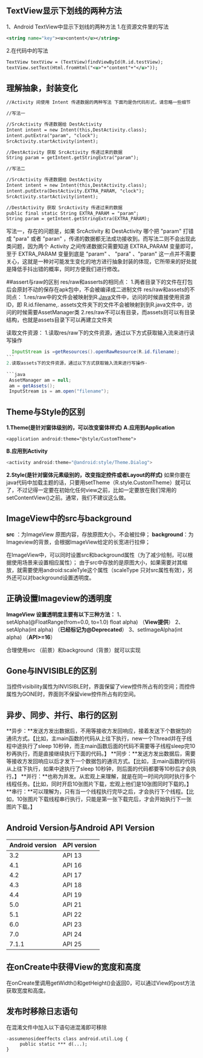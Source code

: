 ## TextView显示下划线的两种方法
1、Android TextView中显示下划线的两种方法
1.在资源文件里的写法
```xml
<string name="key"><u>content</u></string>
```
2.在代码中的写法
```xml
TextView textView = (TextView)findViewById(R.id.testView);   
textView.setText(Html.fromHtml("<u>"+"content"+"</u>"));  
```
## 理解抽象，封装变化
```xml
//Activity 间使用 Intent 传递数据的两种写法 下面均是伪代码形式，请忽略一些细节

//写法一

//SrcActivity 传递数据给 DestActivity
Intent intent = new Intent(this,DestActivity.class);
intent.putExtra("param", "clock");
SrcActivity.startActivity(intent);

//DestActivity 获取 SrcActivity 传递过来的数据
String param = getIntent.getStringExtra("param");

//写法二

//SrcActivity 传递数据给 DestActivity
Intent intent = new Intent(this,DestActivity.class);
intent.putExtra(DestActivity.EXTRA_PARAM, "clock");
SrcActivity.startActivity(intent);

//DestActivity 获取 SrcActivity 传递过来的数据
public final static String EXTRA_PARAM = "param";
String param = getIntent.getStringExtra(EXTRA_PARAM);
```
写法一，存在的问题是，如果 SrcActivity 和 DestActivity 哪个把 "param" 打错成 "para" 或者 "paran" ，传递的数据都无法成功接收到。而写法二则不会出现此类问题，因为两个 Activity 之间传递数据只需要知道 EXTRA_PARAM 变量即可，至于 EXTRA_PARAM 变量到底是 "param" 、 "para" 、"paran" 这一点并不需要关心，这就是一种对可能发生变化的地方进行抽象封装的体现，它所带来的好处就是降低手抖出错的概率，同时方便我们进行修改。

##assert与raw的区别
res/raw和asserts的相同点：
1.两者目录下的文件在打包后会原封不动的保存在apk包中，不会被编译成二进制文件
res/raw和assets的不同点：
1.res/raw中的文件会被映射到R.[Java](http://lib.csdn.net/base/javaee)文件中，访问的时候直接使用资源ID，即
R.id.filename,.
assets文件夹下的文件不会被映射到到R.java文件中，访问的时候需要AssetManager类
2.res/raw不可以有目录，而assets则可以有目录结构，也就是assets目录下可以再建立文件夹

读取文件资源：
1.读取res/raw下的文件资源，通过以下方式获取输入流来进行读写操作
```java
  InputStream is =getResources().openRawResource(R.id.filename);
```  
2.读取assets下的文件资源，通过以下方式获取输入流来进行写操作·
     
```java
 AssetManager am = null;  
 am = getAssets();  
 InputStream is = am.open("filename");  
```
## Theme与Style的区别
**1.Theme(**是针对窗体级别的，可以改变窗体样式**)**
**A.应用到Application**
```
<application android:theme="@style/CustomTheme">
```

**B.应用到Activity**
```java
<activity android:theme="@android:style/Theme.Dialog">
```

**2.Style(是针对窗体元素级别的，改变指定控件或者Layout的样式)**
如果你要在java代码中加载主题的话，只要用setTheme（R.style.CustomTheme）就可以了，不过记得一定要在初始化任何view之前，比如一定要放在我们常用的setContentView()之前。通常，我们不建议这么做。
## ImageView中的src与background
**src** ：为ImageView 原图内容，存放原图大小，不会被拉伸；
**background**：为Imageview的背景，会根据ImageView给定的长宽进行拉伸；

在ImageView中，可以同时设置src和background属性（为了减少绘制，可以根据使用场景来设置相应属性）； 由于src中存放的是原图大小，如果需要对其缩放，就需要使用android:scaleTyle这个属性（scaleType 只对src属性有效），另外还可以对background设置透明度。

## 正确设置Imageview的透明度
**ImageView 设置透明度主要有以下三种方法：**
1、setAlpha(@FloatRange(from=0.0, to=1.0) float alpha) （**View提供**）
2、setAlpha(int alpha) （**已经标记为@Deprecated**）
3、setImageAlpha(int alpha) （**API>=16**）

合理使用src （前景）和background（背景）就可以实现

## Gone与INVISIBLE的区别
当控件visibility属性为INVISIBLE时，界面保留了view控件所占有的空间；而控件属性为GONE时，界面则不保留view控件所占有的空间。

## 异步、同步、并行、串行的区别
**异步：**发送方发出数据后，不用等接收方发回响应，接着发送下个数据包的通讯方式。【比如，主main函数的代码从上往下执行，new一个Thread并在子线程中途执行了sleep 10秒钟，而主main函数后面的代码不需要等子线程sleep完10秒再执行，而是直接继续执行下面的代码。】
**同步：**发送方发出数据后，需要等接收方发回响应以后才发下一个数据包的通讯方式。【比如，主main函数的代码从上往下执行，如果中途执行了sleep 10秒钟，则后面的代码都要等10秒后才会执行。】
**并行：**也称为并发。从宏观上来理解，就是在同一时间内同时执行多个线程任务。【比如，同时开启10张图片下载，宏观上他们是10张图同时下载的。】
**串行：**可以理解为，只有当一个线程执行完毕之后，才会执行下个线程。【比如，10张图片下载线程串行执行，只能是第一张下载完后，才会开始执行下一张图片下载。】

## Android Version与Android API Version


Android version | API version 
----------------|-------------
3.2   | API 13 
4.1   | API 16 
4.2   | API 17 
4.3   | API 18 
4.4   | API 19 
5.0   | API 21  
5.1   | API 22 
6.0   | API 23 
7.0   | API 24  
7.1.1 | API 25

## 在onCreate中获得View的宽度和高度
在onCreate里调用getWidth()和getHeight()会返回0，可以通过View的post方法获取宽度和高度。

## 发布时移除日志语句
在混淆文件中加入以下语句进混淆即可移除
```
-assumenosideeffects class android.util.Log { 
     public static *** d(...);
}
```

